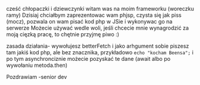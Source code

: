 cześć chłopaczki i dziewczynki witam was na moim frameworku (woreczku ramy)
Dzisiaj chciałbym zaprezentowac wam phjsp, czysta się jak piss (mocz), pozwala on wam pisać kod php w JSie i wykonywac go na serwerze
Możecie używać wedle woli, jeśli chcecie mnie wynagrodzić za moją cięzką pracę, to chętnie przyjmę piwo :)

zasada działania- wywołujesz betterFetch i jako arhgument sobie piszesz tam jakiś kod php, ale bez znacznika, przykładowo
`echo "kocham Beensa";`
i po tym asynchronciznie możecie pozyskać te dane (await albo po wywołaniu metoda.then)

Pozdrawiam
-senior dev
